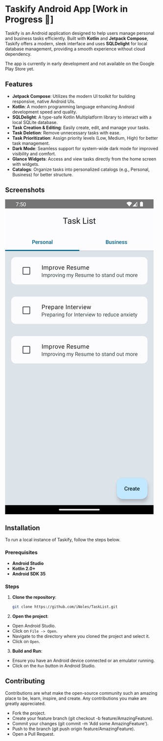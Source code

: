 # Taskify Android App [Work in Progress 🚧]

Taskify is an Android application designed to help users manage personal and business tasks efficiently. Built with **Kotlin** and **Jetpack Compose**, Taskify offers a modern, sleek interface and uses **SQLDelight** for local database management, providing a smooth experience without cloud dependency.

The app is currently in early development and not available on the Google Play Store yet.

## Features

- **Jetpack Compose**: Utilizes the modern UI toolkit for building responsive, native Android UIs.
- **Kotlin**: A modern programming language enhancing Android development speed and quality.
- **SQLDelight**: A type-safe Kotlin Multiplatform library to interact with a local SQLite database.
- **Task Creation & Editing**: Easily create, edit, and manage your tasks.
- **Task Deletion**: Remove unnecessary tasks with ease.
- **Task Prioritization**: Assign priority levels (Low, Medium, High) for better task management.
- **Dark Mode**: Seamless support for system-wide dark mode for improved visibility and comfort.
- **Glance Widgets**: Access and view tasks directly from the home screen with widgets.
- **Catalogs**: Organize tasks into personalized catalogs (e.g., Personal, Business) for better structure.

## Screenshots

![Screenshot of Main Screen](images/main_screen.png "Screenshot of Main Screen")

## Installation

To run a local instance of Taskify, follow the steps below.

### Prerequisites

- **Android Studio**
- **Kotlin 2.0+**
- **Android SDK 35**

### Steps

1. **Clone the repository**:

   ```bash
   git clone https://github.com/iNoles/TaskList.git
   ```

2. **Open the project**:

- Open Android Studio.
- Click on ``File -> Open``.
- Navigate to the directory where you cloned the project and select it.
- Click on ``Open``.

3. **Build and Run**:

- Ensure you have an Android device connected or an emulator running.
- Click on the ``Run`` button in Android Studio.

## Contributing

Contributions are what make the open-source community such an amazing place to be, learn, inspire, and create. Any contributions you make are greatly appreciated.

- Fork the project.
- Create your feature branch (git checkout -b feature/AmazingFeature).
- Commit your changes (git commit -m 'Add some AmazingFeature').
- Push to the branch (git push origin feature/AmazingFeature).
- Open a Pull Request.
